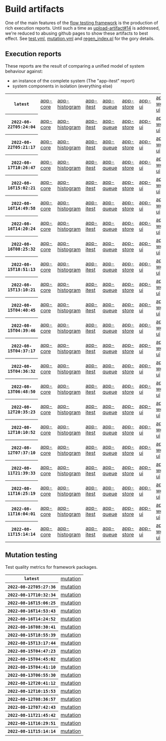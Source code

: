 # Build artifacts

One of the main features of the [flow testing framework](https://github.com/Mastercard/flow) is the production of rich execution reports.
Until such a time as [upload-artifact#14](https://github.com/actions/upload-artifact/issues/14) is addressed, we're reduced to abusing github pages to show these artifacts to best effect.
See [test.yml](https://github.com/Mastercard/flow/blob/main/.github/workflows/test.yml), [mutation.yml](https://github.com/Mastercard/flow/blob/main/.github/workflows/mutation.yml) and [regen_index.pl](https://github.com/Mastercard/flow/blob/pages/regen_index.pl) for the gory details.

## Execution reports

These reports are the result of comparing a unified model of system behaviour against:
 * an instance of the complete system (The "app-itest" report)
 * system components in isolation (everything else)

<!-- start:execution -->
<table>
	<tbody>
		<tr> <th><code>latest</code></th>
			<td><a href="execution/latest/flow_execution_reports/example/app-core/target/mctf/latest/index.html">app-core</a></td>
			<td><a href="execution/latest/flow_execution_reports/example/app-histogram/target/mctf/latest/index.html">app-histogram</a></td>
			<td><a href="execution/latest/flow_execution_reports/example/app-itest/target/mctf/latest/index.html">app-itest</a></td>
			<td><a href="execution/latest/flow_execution_reports/example/app-queue/target/mctf/latest/index.html">app-queue</a></td>
			<td><a href="execution/latest/flow_execution_reports/example/app-store/target/mctf/latest/index.html">app-store</a></td>
			<td><a href="execution/latest/flow_execution_reports/example/app-ui/target/mctf/latest/index.html">app-ui</a></td>
			<td><a href="execution/latest/flow_execution_reports/example/app-web-ui/target/mctf/latest/index.html">app-web-ui</a></td>
		</tr>
		<tr> <th><code>2022-08-22T05:24:04</code></th>
			<td><a href="execution/1661145844/flow_execution_reports/example/app-core/target/mctf/latest/index.html">app-core</a></td>
			<td><a href="execution/1661145844/flow_execution_reports/example/app-histogram/target/mctf/latest/index.html">app-histogram</a></td>
			<td><a href="execution/1661145844/flow_execution_reports/example/app-itest/target/mctf/latest/index.html">app-itest</a></td>
			<td><a href="execution/1661145844/flow_execution_reports/example/app-queue/target/mctf/latest/index.html">app-queue</a></td>
			<td><a href="execution/1661145844/flow_execution_reports/example/app-store/target/mctf/latest/index.html">app-store</a></td>
			<td><a href="execution/1661145844/flow_execution_reports/example/app-ui/target/mctf/latest/index.html">app-ui</a></td>
			<td><a href="execution/1661145844/flow_execution_reports/example/app-web-ui/target/mctf/latest/index.html">app-web-ui</a></td>
		</tr>
		<tr> <th><code>2022-08-22T05:21:17</code></th>
			<td><a href="execution/1661145677/flow_execution_reports/example/app-core/target/mctf/latest/index.html">app-core</a></td>
			<td><a href="execution/1661145677/flow_execution_reports/example/app-histogram/target/mctf/latest/index.html">app-histogram</a></td>
			<td><a href="execution/1661145677/flow_execution_reports/example/app-itest/target/mctf/latest/index.html">app-itest</a></td>
			<td><a href="execution/1661145677/flow_execution_reports/example/app-queue/target/mctf/latest/index.html">app-queue</a></td>
			<td><a href="execution/1661145677/flow_execution_reports/example/app-store/target/mctf/latest/index.html">app-store</a></td>
			<td><a href="execution/1661145677/flow_execution_reports/example/app-ui/target/mctf/latest/index.html">app-ui</a></td>
			<td><a href="execution/1661145677/flow_execution_reports/example/app-web-ui/target/mctf/latest/index.html">app-web-ui</a></td>
		</tr>
		<tr> <th><code>2022-08-17T10:26:47</code></th>
			<td><a href="execution/1660732007/flow_execution_reports/example/app-core/target/mctf/latest/index.html">app-core</a></td>
			<td><a href="execution/1660732007/flow_execution_reports/example/app-histogram/target/mctf/latest/index.html">app-histogram</a></td>
			<td><a href="execution/1660732007/flow_execution_reports/example/app-itest/target/mctf/latest/index.html">app-itest</a></td>
			<td><a href="execution/1660732007/flow_execution_reports/example/app-queue/target/mctf/latest/index.html">app-queue</a></td>
			<td><a href="execution/1660732007/flow_execution_reports/example/app-store/target/mctf/latest/index.html">app-store</a></td>
			<td><a href="execution/1660732007/flow_execution_reports/example/app-ui/target/mctf/latest/index.html">app-ui</a></td>
			<td><a href="execution/1660732007/flow_execution_reports/example/app-web-ui/target/mctf/latest/index.html">app-web-ui</a></td>
		</tr>
		<tr> <th><code>2022-08-16T15:02:21</code></th>
			<td><a href="execution/1660662141/flow_execution_reports/example/app-core/target/mctf/latest/index.html">app-core</a></td>
			<td><a href="execution/1660662141/flow_execution_reports/example/app-histogram/target/mctf/latest/index.html">app-histogram</a></td>
			<td><a href="execution/1660662141/flow_execution_reports/example/app-itest/target/mctf/latest/index.html">app-itest</a></td>
			<td><a href="execution/1660662141/flow_execution_reports/example/app-queue/target/mctf/latest/index.html">app-queue</a></td>
			<td><a href="execution/1660662141/flow_execution_reports/example/app-store/target/mctf/latest/index.html">app-store</a></td>
			<td><a href="execution/1660662141/flow_execution_reports/example/app-ui/target/mctf/latest/index.html">app-ui</a></td>
			<td><a href="execution/1660662141/flow_execution_reports/example/app-web-ui/target/mctf/latest/index.html">app-web-ui</a></td>
		</tr>
		<tr> <th><code>2022-08-16T14:49:58</code></th>
			<td><a href="execution/1660661398/flow_execution_reports/example/app-core/target/mctf/latest/index.html">app-core</a></td>
			<td><a href="execution/1660661398/flow_execution_reports/example/app-histogram/target/mctf/latest/index.html">app-histogram</a></td>
			<td><a href="execution/1660661398/flow_execution_reports/example/app-itest/target/mctf/latest/index.html">app-itest</a></td>
			<td><a href="execution/1660661398/flow_execution_reports/example/app-queue/target/mctf/latest/index.html">app-queue</a></td>
			<td><a href="execution/1660661398/flow_execution_reports/example/app-store/target/mctf/latest/index.html">app-store</a></td>
			<td><a href="execution/1660661398/flow_execution_reports/example/app-ui/target/mctf/latest/index.html">app-ui</a></td>
			<td><a href="execution/1660661398/flow_execution_reports/example/app-web-ui/target/mctf/latest/index.html">app-web-ui</a></td>
		</tr>
		<tr> <th><code>2022-08-16T14:20:24</code></th>
			<td><a href="execution/1660659624/flow_execution_reports/example/app-core/target/mctf/latest/index.html">app-core</a></td>
			<td><a href="execution/1660659624/flow_execution_reports/example/app-histogram/target/mctf/latest/index.html">app-histogram</a></td>
			<td><a href="execution/1660659624/flow_execution_reports/example/app-itest/target/mctf/latest/index.html">app-itest</a></td>
			<td><a href="execution/1660659624/flow_execution_reports/example/app-queue/target/mctf/latest/index.html">app-queue</a></td>
			<td><a href="execution/1660659624/flow_execution_reports/example/app-store/target/mctf/latest/index.html">app-store</a></td>
			<td><a href="execution/1660659624/flow_execution_reports/example/app-ui/target/mctf/latest/index.html">app-ui</a></td>
			<td><a href="execution/1660659624/flow_execution_reports/example/app-web-ui/target/mctf/latest/index.html">app-web-ui</a></td>
		</tr>
		<tr> <th><code>2022-08-16T08:25:32</code></th>
			<td><a href="execution/1660638332/flow_execution_reports/example/app-core/target/mctf/latest/index.html">app-core</a></td>
			<td><a href="execution/1660638332/flow_execution_reports/example/app-histogram/target/mctf/latest/index.html">app-histogram</a></td>
			<td><a href="execution/1660638332/flow_execution_reports/example/app-itest/target/mctf/latest/index.html">app-itest</a></td>
			<td><a href="execution/1660638332/flow_execution_reports/example/app-queue/target/mctf/latest/index.html">app-queue</a></td>
			<td><a href="execution/1660638332/flow_execution_reports/example/app-store/target/mctf/latest/index.html">app-store</a></td>
			<td><a href="execution/1660638332/flow_execution_reports/example/app-ui/target/mctf/latest/index.html">app-ui</a></td>
			<td><a href="execution/1660638332/flow_execution_reports/example/app-web-ui/target/mctf/latest/index.html">app-web-ui</a></td>
		</tr>
		<tr> <th><code>2022-08-15T18:51:13</code></th>
			<td><a href="execution/1660589473/flow_execution_reports/example/app-core/target/mctf/latest/index.html">app-core</a></td>
			<td><a href="execution/1660589473/flow_execution_reports/example/app-histogram/target/mctf/latest/index.html">app-histogram</a></td>
			<td><a href="execution/1660589473/flow_execution_reports/example/app-itest/target/mctf/latest/index.html">app-itest</a></td>
			<td><a href="execution/1660589473/flow_execution_reports/example/app-queue/target/mctf/latest/index.html">app-queue</a></td>
			<td><a href="execution/1660589473/flow_execution_reports/example/app-store/target/mctf/latest/index.html">app-store</a></td>
			<td><a href="execution/1660589473/flow_execution_reports/example/app-ui/target/mctf/latest/index.html">app-ui</a></td>
			<td><a href="execution/1660589473/flow_execution_reports/example/app-web-ui/target/mctf/latest/index.html">app-web-ui</a></td>
		</tr>
		<tr> <th><code>2022-08-15T13:10:21</code></th>
			<td><a href="execution/1660569021/flow_execution_reports/example/app-core/target/mctf/latest/index.html">app-core</a></td>
			<td><a href="execution/1660569021/flow_execution_reports/example/app-histogram/target/mctf/latest/index.html">app-histogram</a></td>
			<td><a href="execution/1660569021/flow_execution_reports/example/app-itest/target/mctf/latest/index.html">app-itest</a></td>
			<td><a href="execution/1660569021/flow_execution_reports/example/app-queue/target/mctf/latest/index.html">app-queue</a></td>
			<td><a href="execution/1660569021/flow_execution_reports/example/app-store/target/mctf/latest/index.html">app-store</a></td>
			<td><a href="execution/1660569021/flow_execution_reports/example/app-ui/target/mctf/latest/index.html">app-ui</a></td>
			<td><a href="execution/1660569021/flow_execution_reports/example/app-web-ui/target/mctf/latest/index.html">app-web-ui</a></td>
		</tr>
		<tr> <th><code>2022-08-15T04:40:45</code></th>
			<td><a href="execution/1660538445/flow_execution_reports/example/app-core/target/mctf/latest/index.html">app-core</a></td>
			<td><a href="execution/1660538445/flow_execution_reports/example/app-histogram/target/mctf/latest/index.html">app-histogram</a></td>
			<td><a href="execution/1660538445/flow_execution_reports/example/app-itest/target/mctf/latest/index.html">app-itest</a></td>
			<td><a href="execution/1660538445/flow_execution_reports/example/app-queue/target/mctf/latest/index.html">app-queue</a></td>
			<td><a href="execution/1660538445/flow_execution_reports/example/app-store/target/mctf/latest/index.html">app-store</a></td>
			<td><a href="execution/1660538445/flow_execution_reports/example/app-ui/target/mctf/latest/index.html">app-ui</a></td>
			<td><a href="execution/1660538445/flow_execution_reports/example/app-web-ui/target/mctf/latest/index.html">app-web-ui</a></td>
		</tr>
		<tr> <th><code>2022-08-15T04:39:46</code></th>
			<td><a href="execution/1660538386/flow_execution_reports/example/app-core/target/mctf/latest/index.html">app-core</a></td>
			<td><a href="execution/1660538386/flow_execution_reports/example/app-histogram/target/mctf/latest/index.html">app-histogram</a></td>
			<td><a href="execution/1660538386/flow_execution_reports/example/app-itest/target/mctf/latest/index.html">app-itest</a></td>
			<td><a href="execution/1660538386/flow_execution_reports/example/app-queue/target/mctf/latest/index.html">app-queue</a></td>
			<td><a href="execution/1660538386/flow_execution_reports/example/app-store/target/mctf/latest/index.html">app-store</a></td>
			<td><a href="execution/1660538386/flow_execution_reports/example/app-ui/target/mctf/latest/index.html">app-ui</a></td>
			<td><a href="execution/1660538386/flow_execution_reports/example/app-web-ui/target/mctf/latest/index.html">app-web-ui</a></td>
		</tr>
		<tr> <th><code>2022-08-15T04:37:17</code></th>
			<td><a href="execution/1660538237/flow_execution_reports/example/app-core/target/mctf/latest/index.html">app-core</a></td>
			<td><a href="execution/1660538237/flow_execution_reports/example/app-histogram/target/mctf/latest/index.html">app-histogram</a></td>
			<td><a href="execution/1660538237/flow_execution_reports/example/app-itest/target/mctf/latest/index.html">app-itest</a></td>
			<td><a href="execution/1660538237/flow_execution_reports/example/app-queue/target/mctf/latest/index.html">app-queue</a></td>
			<td><a href="execution/1660538237/flow_execution_reports/example/app-store/target/mctf/latest/index.html">app-store</a></td>
			<td><a href="execution/1660538237/flow_execution_reports/example/app-ui/target/mctf/latest/index.html">app-ui</a></td>
			<td><a href="execution/1660538237/flow_execution_reports/example/app-web-ui/target/mctf/latest/index.html">app-web-ui</a></td>
		</tr>
		<tr> <th><code>2022-08-15T04:36:32</code></th>
			<td><a href="execution/1660538192/flow_execution_reports/example/app-core/target/mctf/latest/index.html">app-core</a></td>
			<td><a href="execution/1660538192/flow_execution_reports/example/app-histogram/target/mctf/latest/index.html">app-histogram</a></td>
			<td><a href="execution/1660538192/flow_execution_reports/example/app-itest/target/mctf/latest/index.html">app-itest</a></td>
			<td><a href="execution/1660538192/flow_execution_reports/example/app-queue/target/mctf/latest/index.html">app-queue</a></td>
			<td><a href="execution/1660538192/flow_execution_reports/example/app-store/target/mctf/latest/index.html">app-store</a></td>
			<td><a href="execution/1660538192/flow_execution_reports/example/app-ui/target/mctf/latest/index.html">app-ui</a></td>
			<td><a href="execution/1660538192/flow_execution_reports/example/app-web-ui/target/mctf/latest/index.html">app-web-ui</a></td>
		</tr>
		<tr> <th><code>2022-08-13T06:48:50</code></th>
			<td><a href="execution/1660373330/flow_execution_reports/example/app-core/target/mctf/latest/index.html">app-core</a></td>
			<td><a href="execution/1660373330/flow_execution_reports/example/app-histogram/target/mctf/latest/index.html">app-histogram</a></td>
			<td><a href="execution/1660373330/flow_execution_reports/example/app-itest/target/mctf/latest/index.html">app-itest</a></td>
			<td><a href="execution/1660373330/flow_execution_reports/example/app-queue/target/mctf/latest/index.html">app-queue</a></td>
			<td><a href="execution/1660373330/flow_execution_reports/example/app-store/target/mctf/latest/index.html">app-store</a></td>
			<td><a href="execution/1660373330/flow_execution_reports/example/app-ui/target/mctf/latest/index.html">app-ui</a></td>
			<td><a href="execution/1660373330/flow_execution_reports/example/app-web-ui/target/mctf/latest/index.html">app-web-ui</a></td>
		</tr>
		<tr> <th><code>2022-08-12T20:35:23</code></th>
			<td><a href="execution/1660336523/flow_execution_reports/example/app-core/target/mctf/latest/index.html">app-core</a></td>
			<td><a href="execution/1660336523/flow_execution_reports/example/app-histogram/target/mctf/latest/index.html">app-histogram</a></td>
			<td><a href="execution/1660336523/flow_execution_reports/example/app-itest/target/mctf/latest/index.html">app-itest</a></td>
			<td><a href="execution/1660336523/flow_execution_reports/example/app-queue/target/mctf/latest/index.html">app-queue</a></td>
			<td><a href="execution/1660336523/flow_execution_reports/example/app-store/target/mctf/latest/index.html">app-store</a></td>
			<td><a href="execution/1660336523/flow_execution_reports/example/app-ui/target/mctf/latest/index.html">app-ui</a></td>
			<td><a href="execution/1660336523/flow_execution_reports/example/app-web-ui/target/mctf/latest/index.html">app-web-ui</a></td>
		</tr>
		<tr> <th><code>2022-08-12T10:10:52</code></th>
			<td><a href="execution/1660299052/flow_execution_reports/example/app-core/target/mctf/latest/index.html">app-core</a></td>
			<td><a href="execution/1660299052/flow_execution_reports/example/app-histogram/target/mctf/latest/index.html">app-histogram</a></td>
			<td><a href="execution/1660299052/flow_execution_reports/example/app-itest/target/mctf/latest/index.html">app-itest</a></td>
			<td><a href="execution/1660299052/flow_execution_reports/example/app-queue/target/mctf/latest/index.html">app-queue</a></td>
			<td><a href="execution/1660299052/flow_execution_reports/example/app-store/target/mctf/latest/index.html">app-store</a></td>
			<td><a href="execution/1660299052/flow_execution_reports/example/app-ui/target/mctf/latest/index.html">app-ui</a></td>
			<td><a href="execution/1660299052/flow_execution_reports/example/app-web-ui/target/mctf/latest/index.html">app-web-ui</a></td>
		</tr>
		<tr> <th><code>2022-08-12T07:37:10</code></th>
			<td><a href="execution/1660289830/flow_execution_reports/example/app-core/target/mctf/latest/index.html">app-core</a></td>
			<td><a href="execution/1660289830/flow_execution_reports/example/app-histogram/target/mctf/latest/index.html">app-histogram</a></td>
			<td><a href="execution/1660289830/flow_execution_reports/example/app-itest/target/mctf/latest/index.html">app-itest</a></td>
			<td><a href="execution/1660289830/flow_execution_reports/example/app-queue/target/mctf/latest/index.html">app-queue</a></td>
			<td><a href="execution/1660289830/flow_execution_reports/example/app-store/target/mctf/latest/index.html">app-store</a></td>
			<td><a href="execution/1660289830/flow_execution_reports/example/app-ui/target/mctf/latest/index.html">app-ui</a></td>
			<td><a href="execution/1660289830/flow_execution_reports/example/app-web-ui/target/mctf/latest/index.html">app-web-ui</a></td>
		</tr>
		<tr> <th><code>2022-08-11T21:39:33</code></th>
			<td><a href="execution/1660253973/flow_execution_reports/example/app-core/target/mctf/latest/index.html">app-core</a></td>
			<td><a href="execution/1660253973/flow_execution_reports/example/app-histogram/target/mctf/latest/index.html">app-histogram</a></td>
			<td><a href="execution/1660253973/flow_execution_reports/example/app-itest/target/mctf/latest/index.html">app-itest</a></td>
			<td><a href="execution/1660253973/flow_execution_reports/example/app-queue/target/mctf/latest/index.html">app-queue</a></td>
			<td><a href="execution/1660253973/flow_execution_reports/example/app-store/target/mctf/latest/index.html">app-store</a></td>
			<td><a href="execution/1660253973/flow_execution_reports/example/app-ui/target/mctf/latest/index.html">app-ui</a></td>
			<td><a href="execution/1660253973/flow_execution_reports/example/app-web-ui/target/mctf/latest/index.html">app-web-ui</a></td>
		</tr>
		<tr> <th><code>2022-08-11T16:25:19</code></th>
			<td><a href="execution/1660235119/flow_execution_reports/example/app-core/target/mctf/latest/index.html">app-core</a></td>
			<td><a href="execution/1660235119/flow_execution_reports/example/app-histogram/target/mctf/latest/index.html">app-histogram</a></td>
			<td><a href="execution/1660235119/flow_execution_reports/example/app-itest/target/mctf/latest/index.html">app-itest</a></td>
			<td><a href="execution/1660235119/flow_execution_reports/example/app-queue/target/mctf/latest/index.html">app-queue</a></td>
			<td><a href="execution/1660235119/flow_execution_reports/example/app-store/target/mctf/latest/index.html">app-store</a></td>
			<td><a href="execution/1660235119/flow_execution_reports/example/app-ui/target/mctf/latest/index.html">app-ui</a></td>
			<td><a href="execution/1660235119/flow_execution_reports/example/app-web-ui/target/mctf/latest/index.html">app-web-ui</a></td>
		</tr>
		<tr> <th><code>2022-08-11T16:04:01</code></th>
			<td><a href="execution/1660233841/flow_execution_reports/example/app-core/target/mctf/latest/index.html">app-core</a></td>
			<td><a href="execution/1660233841/flow_execution_reports/example/app-histogram/target/mctf/latest/index.html">app-histogram</a></td>
			<td><a href="execution/1660233841/flow_execution_reports/example/app-itest/target/mctf/latest/index.html">app-itest</a></td>
			<td><a href="execution/1660233841/flow_execution_reports/example/app-queue/target/mctf/latest/index.html">app-queue</a></td>
			<td><a href="execution/1660233841/flow_execution_reports/example/app-store/target/mctf/latest/index.html">app-store</a></td>
			<td><a href="execution/1660233841/flow_execution_reports/example/app-ui/target/mctf/latest/index.html">app-ui</a></td>
			<td><a href="execution/1660233841/flow_execution_reports/example/app-web-ui/target/mctf/latest/index.html">app-web-ui</a></td>
		</tr>
		<tr> <th><code>2022-08-11T15:14:14</code></th>
			<td><a href="execution/1660230854/flow_execution_reports/example/app-core/target/mctf/latest/index.html">app-core</a></td>
			<td><a href="execution/1660230854/flow_execution_reports/example/app-histogram/target/mctf/latest/index.html">app-histogram</a></td>
			<td><a href="execution/1660230854/flow_execution_reports/example/app-itest/target/mctf/latest/index.html">app-itest</a></td>
			<td><a href="execution/1660230854/flow_execution_reports/example/app-queue/target/mctf/latest/index.html">app-queue</a></td>
			<td><a href="execution/1660230854/flow_execution_reports/example/app-store/target/mctf/latest/index.html">app-store</a></td>
			<td><a href="execution/1660230854/flow_execution_reports/example/app-ui/target/mctf/latest/index.html">app-ui</a></td>
			<td><a href="execution/1660230854/flow_execution_reports/example/app-web-ui/target/mctf/latest/index.html">app-web-ui</a></td>
		</tr>
	</tbody>
</table>
<!-- end:execution -->

## Mutation testing

Test quality metrics for framework packages.

<!-- start:mutation -->
<table>
	<tbody>
		<tr> <th><code>latest</code></th>
			<td><a href="mutation/latest/mutation_report/index.html">mutation</a></td>
		</tr>
		<tr> <th><code>2022-08-22T05:27:36</code></th>
			<td><a href="mutation/1661146056/mutation_report/index.html">mutation</a></td>
		</tr>
		<tr> <th><code>2022-08-17T10:32:34</code></th>
			<td><a href="mutation/1660732354/mutation_report/index.html">mutation</a></td>
		</tr>
		<tr> <th><code>2022-08-16T15:06:25</code></th>
			<td><a href="mutation/1660662385/mutation_report/index.html">mutation</a></td>
		</tr>
		<tr> <th><code>2022-08-16T14:53:43</code></th>
			<td><a href="mutation/1660661623/mutation_report/index.html">mutation</a></td>
		</tr>
		<tr> <th><code>2022-08-16T14:24:52</code></th>
			<td><a href="mutation/1660659892/mutation_report/index.html">mutation</a></td>
		</tr>
		<tr> <th><code>2022-08-16T08:30:41</code></th>
			<td><a href="mutation/1660638641/mutation_report/index.html">mutation</a></td>
		</tr>
		<tr> <th><code>2022-08-15T18:55:39</code></th>
			<td><a href="mutation/1660589739/mutation_report/index.html">mutation</a></td>
		</tr>
		<tr> <th><code>2022-08-15T13:17:44</code></th>
			<td><a href="mutation/1660569464/mutation_report/index.html">mutation</a></td>
		</tr>
		<tr> <th><code>2022-08-15T04:47:23</code></th>
			<td><a href="mutation/1660538843/mutation_report/index.html">mutation</a></td>
		</tr>
		<tr> <th><code>2022-08-15T04:45:02</code></th>
			<td><a href="mutation/1660538702/mutation_report/index.html">mutation</a></td>
		</tr>
		<tr> <th><code>2022-08-15T04:41:10</code></th>
			<td><a href="mutation/1660538470/mutation_report/index.html">mutation</a></td>
		</tr>
		<tr> <th><code>2022-08-13T06:55:30</code></th>
			<td><a href="mutation/1660373730/mutation_report/index.html">mutation</a></td>
		</tr>
		<tr> <th><code>2022-08-12T20:41:12</code></th>
			<td><a href="mutation/1660336872/mutation_report/index.html">mutation</a></td>
		</tr>
		<tr> <th><code>2022-08-12T10:15:53</code></th>
			<td><a href="mutation/1660299353/mutation_report/index.html">mutation</a></td>
		</tr>
		<tr> <th><code>2022-08-12T08:36:57</code></th>
			<td><a href="mutation/1660293417/mutation_report/index.html">mutation</a></td>
		</tr>
		<tr> <th><code>2022-08-12T07:42:43</code></th>
			<td><a href="mutation/1660290163/mutation_report/index.html">mutation</a></td>
		</tr>
		<tr> <th><code>2022-08-11T21:45:42</code></th>
			<td><a href="mutation/1660254342/mutation_report/index.html">mutation</a></td>
		</tr>
		<tr> <th><code>2022-08-11T16:29:51</code></th>
			<td><a href="mutation/1660235391/mutation_report/index.html">mutation</a></td>
		</tr>
		<tr> <th><code>2022-08-11T15:14:14</code></th>
			<td><a href="mutation/1660230854/mutation_report/index.html">mutation</a></td>
		</tr>
	</tbody>
</table>
<!-- end:mutation -->

